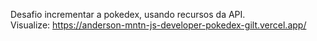Desafio incrementar a pokedex, usando recursos da API. <br>
Visualize: https://anderson-mntn-js-developer-pokedex-gilt.vercel.app/